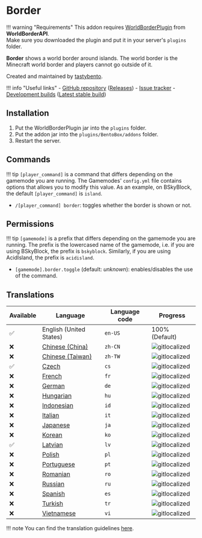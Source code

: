 # Border

!!! warning "Requirements"
    This addon requires [WorldBorderPlugin](https://github.com/yannicklamprecht/WorldBorderAPI/releases) from **WorldBorderAPI**.  
    Make sure you downloaded the plugin and put it in your server's `plugins` folder.

**Border** shows a world border around islands. The world border is the Minecraft world border and players cannot go outside of it.

Created and maintained by [tastybento](https://github.com/tastybento).

!!! info "Useful links"
    - [GitHub repository](https://github.com/BentoBoxWorld/Border) ([Releases](https://github.com/BentoBoxWorld/Border/releases))
    - [Issue tracker](https://github.com/BentoBoxWorld/Border/issues)
    - [Development builds](https://ci.codemc.org/job/BentoBoxWorld/job/Border) ([Latest stable build](https://ci.codemc.io/job/BentoBoxWorld/job/Border/lastStableBuild/))

## Installation

1. Put the WorldBorderPlugin jar into the `plugins` folder.
2. Put the addon jar into the `plugins/BentoBox/addons` folder.
3. Restart the server.

## Commands

!!! tip
    `[player_command]` is a command that differs depending on the gamemode you are running.
    The Gamemodes' `config.yml` file contains options that allows you to modify this value.
    As an example, on BSkyBlock, the default `[player_command]` is `island`. 

- `/[player_command] border`: toggles whether the border is shown or not.

## Permissions

!!! tip
    `[gamemode]` is a prefix that differs depending on the gamemode you are running.
    The prefix is the lowercased name of the gamemode, i.e. if you are using BSkyBlock, the prefix is `bskyblock`.
    Similarly, if you are using AcidIsland, the prefix is `acidisland`.

- `[gamemode].border.toggle` (default: *unknown*): enables/disables the use of the command.

## Translations

| Available | Language | Language code | Progress |
| --- | ---------- | --- | ----------- |
| ✅ | English (United States) | `en-US` | 100% (Default) |
| ❌ | [Chinese (China)](https://gitlocalize.com/repo/3896/zh-CN/src/main/resources/locales) | `zh-CN` | ![gitlocalized](https://gitlocalize.com/repo/3896/zh-CN//badge.svg) |
| ❌ | [Chinese (Taiwan)](https://gitlocalize.com/repo/3896/zh-TW/src/main/resources/locales) | `zh-TW` | ![gitlocalized](https://gitlocalize.com/repo/3896/zh-TW//badge.svg) |
| ✅ | [Czech](https://gitlocalize.com/repo/3896/cs/src/main/resources/locales) | `cs` | ![gitlocalized](https://gitlocalize.com/repo/3896/cs/badge.svg) |
| ❌ | [French](https://gitlocalize.com/repo/3896/fr/src/main/resources/locales) | `fr` | ![gitlocalized](https://gitlocalize.com/repo/3896/fr/badge.svg) |
| ❌ | [German](https://gitlocalize.com/repo/3896/de/src/main/resources/locales) | `de` | ![gitlocalized](https://gitlocalize.com/repo/3896/de/badge.svg) |
| ❌ | [Hungarian](https://gitlocalize.com/repo/3896/hu/src/main/resources/locales) | `hu` | ![gitlocalized](https://gitlocalize.com/repo/3896/hu/badge.svg) |
| ❌ | [Indonesian](https://gitlocalize.com/repo/3896/id/src/main/resources/locales) | `id` | ![gitlocalized](https://gitlocalize.com/repo/3896/id/badge.svg) |
| ❌ | [Italian](https://gitlocalize.com/repo/3896/it/src/main/resources/locales) | `it` | ![gitlocalized](https://gitlocalize.com/repo/3896/it/badge.svg) |
| ❌ | [Japanese](https://gitlocalize.com/repo/3896/ja/src/main/resources/locales) | `ja` | ![gitlocalized](https://gitlocalize.com/repo/3896/ja/badge.svg) |
| ❌ | [Korean](https://gitlocalize.com/repo/3896/ko/src/main/resources/locales) | `ko` | ![gitlocalized](https://gitlocalize.com/repo/3896/ko/badge.svg) |
| ✅ | [Latvian](https://gitlocalize.com/repo/3896/lv/src/main/resources/locales) | `lv` | ![gitlocalized](https://gitlocalize.com/repo/3896/lv/badge.svg) |
| ❌ | [Polish](https://gitlocalize.com/repo/3896/pl/src/main/resources/locales) | `pl` | ![gitlocalized](https://gitlocalize.com/repo/3896/pl/badge.svg) |
| ❌ | [Portuguese](https://gitlocalize.com/repo/3896/pt/src/main/resources/locales) | `pt` | ![gitlocalized](https://gitlocalize.com/repo/3896/pt/badge.svg) |
| ❌ | [Romanian](https://gitlocalize.com/repo/3896/ro/src/main/resources/locales) | `ro` | ![gitlocalized](https://gitlocalize.com/repo/3896/ro/badge.svg) |
| ❌ | [Russian](https://gitlocalize.com/repo/3896/ru/src/main/resources/locales) | `ru` | ![gitlocalized](https://gitlocalize.com/repo/3896/ru/badge.svg) |
| ❌ | [Spanish](https://gitlocalize.com/repo/3896/es/src/main/resources/locales) | `es` | ![gitlocalized](https://gitlocalize.com/repo/3896/es/badge.svg) |
| ❌ | [Turkish](https://gitlocalize.com/repo/3896/tr/src/main/resources/locales) | `tr` | ![gitlocalized](https://gitlocalize.com/repo/3896/tr/badge.svg) |
| ❌ | [Vietnamese](https://gitlocalize.com/repo/3896/vi/src/main/resources/locales) | `vi` | ![gitlocalized](https://gitlocalize.com/repo/3896/vi/badge.svg) |

!!! note
    You can find the translation guidelines [here](../../BentoBox/Translate-BentoBox-and-addons).
